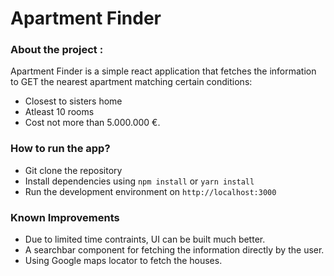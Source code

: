 # Apartment Finder

### About the project :
Apartment Finder is a simple react application that fetches the information to GET the nearest apartment matching certain conditions:
- Closest to sisters home
- Atleast 10 rooms 
- Cost not more than 5.000.000 €. 


### How to run the app?
- Git clone the repository
- Install dependencies using `npm install` or `yarn install`
- Run the development environment on `http://localhost:3000`


### Known Improvements
- Due to limited time contraints, UI can be built much better.
- A searchbar component for fetching the information directly by the user.
- Using Google maps locator to fetch the houses.